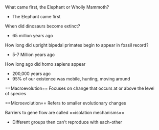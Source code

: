 What came first, the Elephant or Wholly Mammoth?
* The Elephant came first

When did dinosaurs become extinct?
* 65 million years ago

How long did upright bipedal primates begin to appear in fossil record?
* 5-7 Million years ago

How long ago did homo sapiens appear
* 200,000 years ago
* 95% of our existence was mobile, hunting, moving around

==Macroevolution==
Focuses on change that occurs at or above the level of species

==Microevolution==
Refers to smaller evolutionary changes

Barriers to gene flow are called ==isolation mechanisms==
* Different groups then can't reproduce with each-other

